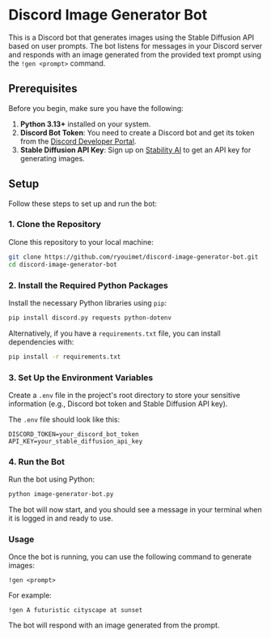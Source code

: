 # Discord Image Generator Bot

This is a Discord bot that generates images using the Stable Diffusion API based on user prompts. The bot listens for messages in your Discord server and responds with an image generated from the provided text prompt using the `!gen <prompt>` command.

## Prerequisites

Before you begin, make sure you have the following:

1. **Python 3.13+** installed on your system. 
2. **Discord Bot Token**: You need to create a Discord bot and get its token from the [Discord Developer Portal](https://discord.com/developers/applications).
3. **Stable Diffusion API Key**: Sign up on [Stability AI](https://platform.stability.ai/) to get an API key for generating images.

## Setup

Follow these steps to set up and run the bot:

### 1. Clone the Repository

Clone this repository to your local machine:

```bash
git clone https://github.com/ryouimet/discord-image-generator-bot.git
cd discord-image-generator-bot
```

### 2. Install the Required Python Packages

Install the necessary Python libraries using `pip`:

```bash
pip install discord.py requests python-dotenv
```

Alternatively, if you have a `requirements.txt` file, you can install dependencies with:

```bash
pip install -r requirements.txt
```

### 3. Set Up the Environment Variables

Create a `.env` file in the project's root directory to store your sensitive information (e.g., Discord bot token and Stable Diffusion API key).

The `.env` file should look like this:

```env
DISCORD_TOKEN=your_discord_bot_token
API_KEY=your_stable_diffusion_api_key
```

### 4. Run the Bot

Run the bot using Python:

```bash
python image-generator-bot.py
```

The bot will now start, and you should see a message in your terminal when it is logged in and ready to use.

### Usage

Once the bot is running, you can use the following command to generate images:

`!gen <prompt>`


For example:

`!gen A futuristic cityscape at sunset`


The bot will respond with an image generated from the prompt.


